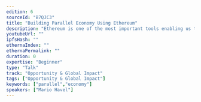 ```yaml
---
edition: 6
sourceId: "B7QJC3"
title: "Building Parallel Economy Using Ethereum"
description: "Ethereum is one of the most important tools enabling us to build free parallel structures. Parallel Polis is a humanitarian concept popularized by Czechoslovak dissidents and carried on by cryptoanarchists and cypherpunks in recent years. From their experience of living solely in cryptoeconomy for past 8 years, we learn how Ethereum is an irreplaceable tool for crypto native life, business and social structures."
youtubeUrl: ""
ipfsHash: ""
ethernaIndex: ""
ethernaPermalink: ""
duration: 0
expertise: "Beginner"
type: "Talk"
track: "Opportunity & Global Impact"
tags: ["Opportunity & Global Impact"]
keywords: ["parallel","economy"]
speakers: ["Mario Havel"]
---
```

